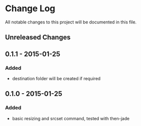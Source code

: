 # Change Log

All notable changes to this project will be documented in this file.

## Unreleased Changes

## 0.1.1 - 2015-01-25
### Added
- destination folder will be created if required

## 0.1.0 - 2015-01-25
### Added
- basic resizing and srcset command, tested with then-jade
